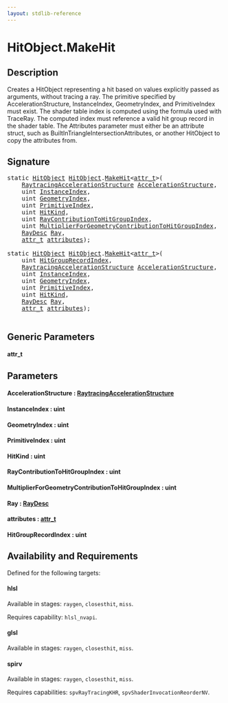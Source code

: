 ```yaml
---
layout: stdlib-reference
---
```


# HitObject\.MakeHit

## Description

Creates a HitObject representing a hit based on values explicitly passed as arguments, without
tracing a ray. The primitive specified by AccelerationStructure, InstanceIndex, GeometryIndex,
and PrimitiveIndex must exist. The shader table index is computed using the formula used with
TraceRay. The computed index must reference a valid hit group record in the shader table. The
Attributes parameter must either be an attribute struct, such as
BuiltInTriangleIntersectionAttributes, or another HitObject to copy the attributes from.




## Signature 

<pre>
<span class='code_keyword'>static</span> <a href="index.html" class="code_type">HitObject</a> <a href="index.html" class="code_type">HitObject</a>.<a href="makehit-04.html">MakeHit</a>&lt;<a href="makehit-04.html#typeparam-attr_t" class="code_type">attr_t</a>&gt;(
    <a href="../raytracingaccelerationstructure-0am/index.html" class="code_type">RaytracingAccelerationStructure</a> <a href="makehit-04.html#decl-AccelerationStructure" class="code_param">AccelerationStructure</a>,
    <span class="code_keyword">uint</span> <a href="makehit-04.html#decl-InstanceIndex" class="code_param">InstanceIndex</a>,
    <span class="code_keyword">uint</span> <a href="makehit-04.html#decl-GeometryIndex" class="code_param">GeometryIndex</a>,
    <span class="code_keyword">uint</span> <a href="makehit-04.html#decl-PrimitiveIndex" class="code_param">PrimitiveIndex</a>,
    <span class="code_keyword">uint</span> <a href="makehit-04.html#decl-HitKind" class="code_param">HitKind</a>,
    <span class="code_keyword">uint</span> <a href="makehit-04.html#decl-RayContributionToHitGroupIndex" class="code_param">RayContributionToHitGroupIndex</a>,
    <span class="code_keyword">uint</span> <a href="makehit-04.html#decl-MultiplierForGeometryContributionToHitGroupIndex" class="code_param">MultiplierForGeometryContributionToHitGroupIndex</a>,
    <a href="../raydesc-03/index.html" class="code_type">RayDesc</a> <a href="makehit-04.html#decl-Ray" class="code_param">Ray</a>,
    <a href="makehit-04.html#typeparam-attr_t" class="code_type">attr_t</a> <a href="makehit-04.html#decl-attributes" class="code_param">attributes</a>);

<span class='code_keyword'>static</span> <a href="index.html" class="code_type">HitObject</a> <a href="index.html" class="code_type">HitObject</a>.<a href="makehit-04.html">MakeHit</a>&lt;<a href="makehit-04.html#typeparam-attr_t" class="code_type">attr_t</a>&gt;(
    <span class="code_keyword">uint</span> <a href="makehit-04.html#decl-HitGroupRecordIndex" class="code_param">HitGroupRecordIndex</a>,
    <a href="../raytracingaccelerationstructure-0am/index.html" class="code_type">RaytracingAccelerationStructure</a> <a href="makehit-04.html#decl-AccelerationStructure" class="code_param">AccelerationStructure</a>,
    <span class="code_keyword">uint</span> <a href="makehit-04.html#decl-InstanceIndex" class="code_param">InstanceIndex</a>,
    <span class="code_keyword">uint</span> <a href="makehit-04.html#decl-GeometryIndex" class="code_param">GeometryIndex</a>,
    <span class="code_keyword">uint</span> <a href="makehit-04.html#decl-PrimitiveIndex" class="code_param">PrimitiveIndex</a>,
    <span class="code_keyword">uint</span> <a href="makehit-04.html#decl-HitKind" class="code_param">HitKind</a>,
    <a href="../raydesc-03/index.html" class="code_type">RayDesc</a> <a href="makehit-04.html#decl-Ray" class="code_param">Ray</a>,
    <a href="makehit-04.html#typeparam-attr_t" class="code_type">attr_t</a> <a href="makehit-04.html#decl-attributes" class="code_param">attributes</a>);

</pre>

## Generic Parameters

####  <a id="typeparam-attr_t"></a>attr\_t

## Parameters

####  <a id="decl-AccelerationStructure"></a>AccelerationStructure  : [RaytracingAccelerationStructure](../raytracingaccelerationstructure-0am/index.html)
####  <a id="decl-InstanceIndex"></a>InstanceIndex  : uint
####  <a id="decl-GeometryIndex"></a>GeometryIndex  : uint
####  <a id="decl-PrimitiveIndex"></a>PrimitiveIndex  : uint
####  <a id="decl-HitKind"></a>HitKind  : uint
####  <a id="decl-RayContributionToHitGroupIndex"></a>RayContributionToHitGroupIndex  : uint
####  <a id="decl-MultiplierForGeometryContributionToHitGroupIndex"></a>MultiplierForGeometryContributionToHitGroupIndex  : uint
####  <a id="decl-Ray"></a>Ray  : [RayDesc](../raydesc-03/index.html)
####  <a id="decl-attributes"></a>attributes  : [attr\_t](makehit-04.html#typeparam-attr_t)
####  <a id="decl-HitGroupRecordIndex"></a>HitGroupRecordIndex  : uint

## Availability and Requirements

Defined for the following targets:

#### hlsl
Available in stages: `raygen`, `closesthit`, `miss`.

Requires capability: `hlsl_nvapi`.
#### glsl
Available in stages: `raygen`, `closesthit`, `miss`.

#### spirv
Available in stages: `raygen`, `closesthit`, `miss`.

Requires capabilities: `spvRayTracingKHR`, `spvShaderInvocationReorderNV`.


